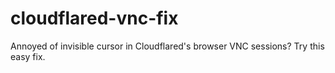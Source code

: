 # cloudflared-vnc-fix
Annoyed of invisible cursor in Cloudflared's browser VNC sessions? Try this easy fix.
